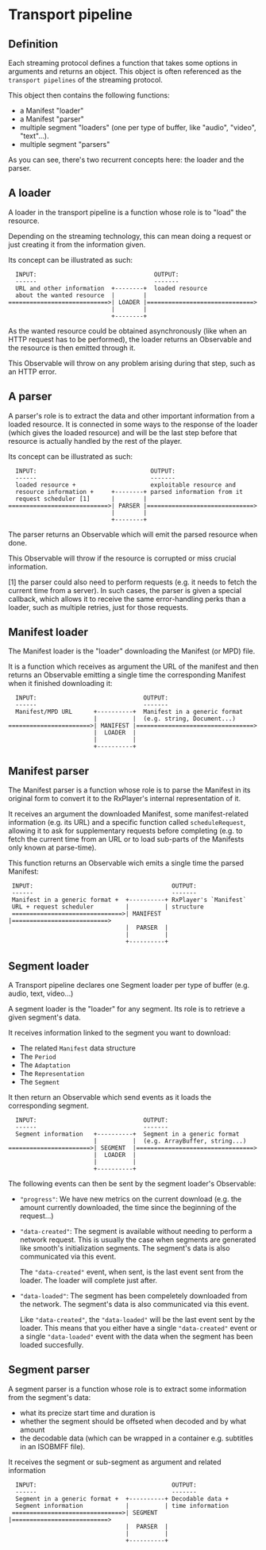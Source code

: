 # Transport pipeline ###########################################################

## Definition ##################################################################

Each streaming protocol defines a function that takes some options in arguments
and returns an object. This object is often referenced as the `transport
pipelines` of the streaming protocol.

This object then contains the following functions:
  - a Manifest "loader"
  - a Manifest "parser"
  - multiple segment "loaders" (one per type of buffer, like "audio", "video",
    "text"...).
  - multiple segment "parsers"

As you can see, there's two recurrent concepts here: the loader and the parser.



## A loader ####################################################################

A loader in the transport pipeline is a function whose role is to "load" the
resource.

Depending on the streaming technology, this can mean doing a request or just
creating it from the information given.

Its concept can be illustrated as such:
```
  INPUT:                                 OUTPUT:
  ------                                 -------
  URL and other information  +--------+  loaded resource
  about the wanted resource  |        |
============================>| LOADER |==============================>
                             |        |
                             +--------+
```

As the wanted resource could be obtained asynchronously (like when an HTTP
request has to be performed), the loader returns an Observable and the resource
is then emitted through it.

This Observable will throw on any problem arising during that step, such as an
HTTP error.



## A parser ####################################################################

A parser's role is to extract the data and other important information from a
loaded resource.
It is connected in some ways to the response of the loader (which gives the
loaded resource) and will be the last step before that resource is actually
handled by the rest of the player.

Its concept can be illustrated as such:
```
  INPUT:                                OUTPUT:
  ------                                -------
  loaded resource +                     exploitable resource and
  resource information +     +--------+ parsed information from it
  request scheduler [1]      |        |
============================>| PARSER |==============================>
                             |        |
                             +--------+
```

The parser returns an Observable which will emit the parsed resource when done.

This Observable will throw if the resource is corrupted or miss crucial
information.

[1] the parser could also need to perform requests (e.g. it needs to fetch the
current time from a server).
In such cases, the parser is given a special callback, which allows it to
receive the same error-handling perks than a loader, such as multiple retries,
just for those requests.



## Manifest loader #############################################################

The Manifest loader is the "loader" downloading the Manifest (or MPD) file.

It is a function which receives as argument the URL of the manifest and then
returns an Observable emitting a single time the corresponding Manifest when it
finished downloading it:
```
  INPUT:                              OUTPUT:
  ------                              -------
  Manifest/MPD URL      +----------+  Manifest in a generic format
                        |          |  (e.g. string, Document...)
=======================>| MANIFEST |=================================>
                        |  LOADER  |
                        |          |
                        +----------+
```



## Manifest parser #############################################################

The Manifest parser is a function whose role is to parse the Manifest in its
original form to convert it to the RxPlayer's internal representation of it.

It receives an argument the downloaded Manifest, some manifest-related
information (e.g. its URL) and a specific function called `scheduleRequest`,
allowing it to ask for supplementary requests before completing (e.g. to fetch
the current time from an URL or to load sub-parts of the Manifests only known
at parse-time).

This function returns an Observable wich emits a single time the parsed
Manifest:
```
 INPUT:                                       OUTPUT:
 ------                                       -------
 Manifest in a generic format +  +----------+ RxPlayer's `Manifest`
 URL + request scheduler         |          | structure
 ===============================>| MANIFEST |===========================>
                                 |  PARSER  |
                                 |          |
                                 +----------+
```



## Segment loader ##############################################################

A Transport pipeline declares one Segment loader per type of buffer (e.g. audio,
text, video...)

A segment loader is the "loader" for any segment. Its role is to retrieve a given
segment's data.

It receives information linked to the segment you want to download:
  - The related `Manifest` data structure
  - The `Period`
  - The `Adaptation`
  - The `Representation`
  - The `Segment`

It then return an Observable which send events as it loads the corresponding
segment.

```
  INPUT:                              OUTPUT:
  ------                              -------
  Segment information   +----------+  Segment in a generic format
                        |          |  (e.g. ArrayBuffer, string...)
=======================>| SEGMENT  |=================================>
                        |  LOADER  |
                        |          |
                        +----------+
```

The following events can then be sent by the segment loader's Observable:

  - `"progress"`: We have new metrics on the current download (e.g. the amount
    currently downloaded, the time since the beginning of the request...)

  - `"data-created"`: The segment is available without needing to perform a
    network request. This is usually the case when segments are generated like
    smooth's initialization segments.
    The segment's data is also communicated via this event.

    The `"data-created"` event, when sent, is the last event sent from the
    loader. The loader will complete just after.

  - `"data-loaded"`: The segment has been compeletely downloaded from the
    network. The segment's data is also communicated via this event.

    Like `"data-created"`, the `"data-loaded"` will be the last event sent by
    the loader.
    This means that you either have a single `"data-created"` event or a single
    `"data-loaded"` event with the data when the segment has been loaded
    succesfully.



## Segment parser ##############################################################

A segment parser is a function whose role is to extract some information from
the segment's data:
  - what its precize start time and duration is
  - whether the segment should be offseted when decoded and by what amount
  - the decodable data (which can be wrapped in a container e.g.  subtitles
    in an ISOBMFF file).

It receives the segment or sub-segment as argument and related information
```
  INPUT:                                      OUTPUT:
  ------                                      -------
  Segment in a generic format +  +----------+ Decodable data +
  Segment information            |          | time information
 ===============================>| SEGMENT  |===========================>
                                 |  PARSER  |
                                 |          |
                                 +----------+
```
